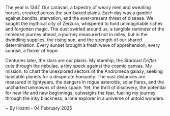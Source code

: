 
The year is 1347.  Our caravan, a tapestry of weary men and sweating horses, creaked across the sun-baked plains.  Each day was a gamble against bandits, starvation, and the ever-present threat of disease.  We sought the mythical city of Zerzura, whispered to hold unimaginable riches and forgotten magic. The dust swirled around us, a tangible reminder of the immense journey ahead, a journey measured not in miles, but in the dwindling supplies, the rising sun, and the strength of our shared determination.  Every sunset brought a fresh wave of apprehension, every sunrise, a flicker of hope.

Centuries later, the stars are our plains.  My starship, the *Stardust Drifter*, cuts through the nebulae, a tiny speck against the cosmic canvas.  My mission: to chart the unexplored sectors of the Andromeda galaxy, seeking habitable planets for a desperate humanity.  The vast distances are measured in lightyears, the dangers in rogue asteroids, solar flares, and the uncharted unknowns of deep space.  Yet, the thrill of discovery, the potential for new life and new beginnings, outweighs the fear, fueling my journey through the inky blackness, a lone explorer in a universe of untold wonders.

~ By Hozmi - 04 February 2025
